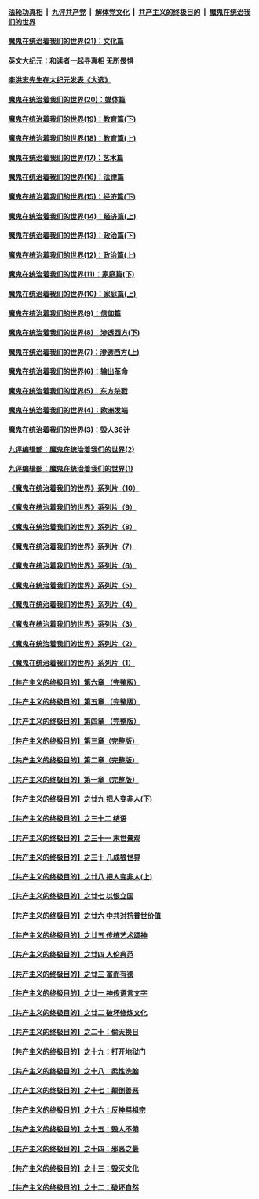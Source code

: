 ####  [法轮功真相](../../../../basic/blob/master/README.md?t=12192302) &nbsp;|&nbsp; [九评共产党](../../../../9ping.md/blob/master/README.md?t=12192302) &nbsp;|&nbsp; [解体党文化](../../../../jtdwh.md/blob/master/README.md?t=12192302)  &nbsp;|&nbsp; [共产主义的终极目的](../../../../gczydzjmd.md/blob/master/README.md?t=12192302) &nbsp;|&nbsp; [魔鬼在统治我们的世界](../../../../mgztzwmdsj.md/blob/master/README.md?t=12192302) 

#### [魔鬼在统治着我们的世界(21)：文化篇](../pages/nsc422/n10597706.md?t=12192302) 

#### [英文大纪元：和读者一起寻真相 无所畏惧](../pages/nsc422/n12542027.md?t=12192302) 

#### [李洪志先生在大纪元发表《大选》](../pages/nsc422/n12534746.md?t=12192302) 

#### [魔鬼在统治着我们的世界(20)：媒体篇](../pages/nsc422/n10586579.md?t=12192302) 

#### [魔鬼在统治着我们的世界(19)：教育篇(下)](../pages/nsc422/n10564808.md?t=12192302) 

#### [魔鬼在统治着我们的世界(18)：教育篇(上)](../pages/nsc422/n10526970.md?t=12192302) 

#### [魔鬼在统治着我们的世界(17)：艺术篇](../pages/nsc422/n10499093.md?t=12192302) 

#### [魔鬼在统治着我们的世界(16)：法律篇](../pages/nsc422/n10485969.md?t=12192302) 

#### [魔鬼在统治着我们的世界(15)：经济篇(下)](../pages/nsc422/n10469975.md?t=12192302) 

#### [魔鬼在统治着我们的世界(14)：经济篇(上)](../pages/nsc422/n10457370.md?t=12192302) 

#### [魔鬼在统治着我们的世界(13)：政治篇(下)](../pages/nsc422/n10448270.md?t=12192302) 

#### [魔鬼在统治着我们的世界(12)：政治篇(上)](../pages/nsc422/n10444576.md?t=12192302) 

#### [魔鬼在统治着我们的世界(11)：家庭篇(下)](../pages/nsc422/n10440961.md?t=12192302) 

#### [魔鬼在统治着我们的世界(10)：家庭篇(上)](../pages/nsc422/n10435448.md?t=12192302) 

#### [魔鬼在统治着我们的世界(9)：信仰篇](../pages/nsc422/n10432159.md?t=12192302) 

#### [魔鬼在统治着我们的世界(8)：渗透西方(下)](../pages/nsc422/n10429603.md?t=12192302) 

#### [魔鬼在统治着我们的世界(7)：渗透西方(上)](../pages/nsc422/n10426013.md?t=12192302) 

#### [魔鬼在统治着我们的世界(6)：输出革命](../pages/nsc422/n10421536.md?t=12192302) 

#### [魔鬼在统治着我们的世界(5)：东方杀戮](../pages/nsc422/n10417707.md?t=12192302) 

#### [魔鬼在统治着我们的世界(4)：欧洲发端](../pages/nsc422/n10414890.md?t=12192302) 

#### [魔鬼在统治着我们的世界(3)：毁人36计](../pages/nsc422/n10411583.md?t=12192302) 

#### [九评编辑部：魔鬼在统治着我们的世界(2)](../pages/nsc422/n10410036.md?t=12192302) 

#### [九评编辑部：魔鬼在统治着我们的世界(1)](../pages/nsc422/n10406825.md?t=12192302) 

#### [《魔鬼在统治着我们的世界》系列片（10）](../pages/nsc422/n12292670.md?t=12192302) 

#### [《魔鬼在统治着我们的世界》系列片（9）](../pages/nsc422/n12290859.md?t=12192302) 

#### [《魔鬼在统治着我们的世界》系列片（8）](../pages/nsc422/n12287445.md?t=12192302) 

#### [《魔鬼在统治着我们的世界》系列片（7）](../pages/nsc422/n12283425.md?t=12192302) 

#### [《魔鬼在统治着我们的世界》系列片（6）](../pages/nsc422/n12282314.md?t=12192302) 

#### [《魔鬼在统治着我们的世界》系列片（5）](../pages/nsc422/n12281419.md?t=12192302) 

#### [《魔鬼在统治着我们的世界》系列片（4）](../pages/nsc422/n12274024.md?t=12192302) 

#### [《魔鬼在统治着我们的世界》系列片（3）](../pages/nsc422/n12271322.md?t=12192302) 

#### [《魔鬼在统治着我们的世界》系列片（2）](../pages/nsc422/n12269049.md?t=12192302) 

#### [《魔鬼在统治着我们的世界》系列片（1）](../pages/nsc422/n12267575.md?t=12192302) 

#### [【共产主义的终极目的】第六章 （完整版）](../pages/nsc422/n11428913.md?t=12192302) 

#### [【共产主义的终极目的】第五章 （完整版）](../pages/nsc422/n11428912.md?t=12192302) 

#### [【共产主义的终极目的】第四章 （完整版）](../pages/nsc422/n11428907.md?t=12192302) 

#### [【共产主义的终极目的】第三章（完整版）](../pages/nsc422/n11428848.md?t=12192302) 

#### [【共产主义的终极目的】第二章（完整版）](../pages/nsc422/n11428831.md?t=12192302) 

#### [【共产主义的终极目的】第一章（完整版）](../pages/nsc422/n11417651.md?t=12192302) 

#### [【共产主义的终极目的】之廿九 把人变非人(下)](../pages/nsc422/n11344140.md?t=12192302) 

#### [【共产主义的终极目的】之三十二 结语](../pages/nsc422/n11360535.md?t=12192302) 

#### [【共产主义的终极目的】之三十一 末世景观](../pages/nsc422/n11351129.md?t=12192302) 

#### [【共产主义的终极目的】之三十 几成狼世界](../pages/nsc422/n11348280.md?t=12192302) 

#### [【共产主义的终极目的】之廿八 把人变非人(上)](../pages/nsc422/n11340492.md?t=12192302) 

#### [【共产主义的终极目的】之廿七 以恨立国](../pages/nsc422/n11336944.md?t=12192302) 

#### [【共产主义的终极目的】之廿六 中共对抗普世价值](../pages/nsc422/n11324785.md?t=12192302) 

#### [【共产主义的终极目的】之廿五 传统艺术颂神](../pages/nsc422/n11296396.md?t=12192302) 

#### [【共产主义的终极目的】之廿四 人伦典范](../pages/nsc422/n11296397.md?t=12192302) 

#### [【共产主义的终极目的】之廿三 富而有德](../pages/nsc422/n11283598.md?t=12192302) 

#### [【共产主义的终极目的】之廿一 神传语言文字](../pages/nsc422/n11263265.md?t=12192302) 

#### [【共产主义的终极目的】之廿二 破坏修炼文化](../pages/nsc422/n11245728.md?t=12192302) 

#### [【共产主义的终极目的】之二十：偷天换日](../pages/nsc422/n11238846.md?t=12192302) 

#### [【共产主义的终极目的】之十九：打开地狱门](../pages/nsc422/n11206376.md?t=12192302) 

#### [【共产主义的终极目的】之十八：柔性洗脑](../pages/nsc422/n11199994.md?t=12192302) 

#### [【共产主义的终极目的】之十七：颠倒善恶](../pages/nsc422/n11179782.md?t=12192302) 

#### [【共产主义的终极目的】之十六：反神骂祖宗](../pages/nsc422/n11166798.md?t=12192302) 

#### [【共产主义的终极目的】之十五：毁人不倦](../pages/nsc422/n11166792.md?t=12192302) 

#### [【共产主义的终极目的】之十四：邪恶之最](../pages/nsc422/n11150249.md?t=12192302) 

#### [【共产主义的终极目的】之十三：毁灭文化](../pages/nsc422/n11135227.md?t=12192302) 

#### [【共产主义的终极目的】之十二：破坏自然](../pages/nsc422/n11135214.md?t=12192302) 

